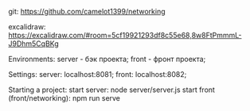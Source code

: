 git: https://github.com/camelot1399/networking

excalidraw: https://excalidraw.com/#room=5cf19921293df8c55e68,8w8FtPmmmL-J9Dhm5CqBKg

Environments: 
server - бэк проекта;
front - фронт проекта;

Settings:
server: localhost:8081;
front: localhost:8082;

Starting a project:
start server: node server/server.js
start front (front/networking): npm run serve